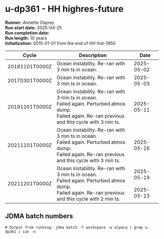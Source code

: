 # u-dp361 - HH highres-future

**Runner:** Annette Osprey  
**Run start date:** 2025-04-25  
**Run completion date:**   
**Run length:** 10 years  
**Initialization:** 2015-01-01 from the end of HH hist-1950  

| Cycle | Description | Date |
| --- | --- | --- |
| 20161101T0000Z | Ocean instability. Re-ran with 3 min ts in ocean. | 2025-05-02 |
| 20170301T0000Z | Ocean instability. Re-ran with 3 min ts in ocean. | 2025-05-03 |
| 20191201T0000Z | Ocean instability. Re-ran with 3 min ts in ocean.<br>Failed again. Perturbed atmos dump.<br>Failed again. Re-ran previous and this cycle with 3 min ts. | 2025-05-11 |
| 20211101T0000Z | Ocean instability. Re-ran with 3 min ts in ocean.<br>Failed again. Perturbed atmos dump.<br>Failed again. Re-ran previous and this cycle with 3 min ts. | 2025-05-16 |
| 20211201T0000Z | Ocean instability. Re-ran with 3 min ts in ocean.<br>Failed again. Perturbed atmos dump.<br>Failed again. Re-ran previous and this cycle with 2 min ts.| 2025-05-19<br><br>2025-05-23 |

## JDMA batch numbers
```
# Output from running: jdma batch -f workspace -w alpaca | grep u-dp361 | cat -n
```
